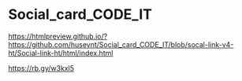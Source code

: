 # Social_card_CODE_IT
https://htmlpreview.github.io/?https://github.com/huseynt/Social_card_CODE_IT/blob/socal-link-v4-ht/Social-link-ht/html/index.html


https://rb.gy/w3kxl5

